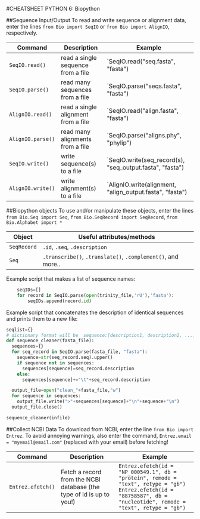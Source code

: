 #CHEATSHEET PYTHON 6: Biopython


##Sequence Input/Output
To read and write sequence or alignment data, enter the lines `from Bio import SeqIO` or `from Bio import AlignIO`, respectively.

Command  |  Description | Example
----------|-------------|----------
`SeqIO.read()` | read a single sequence from a file | `SeqIO.read("seq.fasta", "fasta")
`SeqIO.parse()` | read many sequences from a file | `SeqIO.parse("seqs.fasta", "fasta")
`AlignIO.read()` | read a single alignment from a file | `SeqIO.read("align.fasta", "fasta")
`AlignIO.parse()` | read many alignments from a file | `SeqIO.parse("aligns.phy", "phylip")
`SeqIO.write()` | write sequence(s) to a file | `SeqIO.write(seq_record(s), "seq_output.fasta", "fasta")
`AlignIO.write()` | write alignment(s) to a file | `AlignIO.write(alignment, "align_output.fasta", "fasta")

##Biopython objects
To use and/or manipulate these objects, enter the lines `from Bio.Seq import Seq`, `from Bio.SeqRecord import SeqRecord`, `from Bio.Alphabet import *`

Object  |  Useful attributes/methods
--------|------------------
`SeqRecord` | `.id`, `.seq`, `.description`
`Seq` | `.transcribe()`, `.translate()`, `.complement()`, and more..

Example script that makes a list of sequence names:
```python
	seqIDs=[]
	for record in SeqIO.parse(open(trinity_file,'rU'),'fasta'):
		seqIDs.append(record.id)
```

Example script that concatenates the description of identical sequences and prints them to a new file:
```python
seqlist={}
# dictionary format will be  sequence:[description1, description2, ...]
def sequence_cleaner(fasta_file):
  sequences={}
  for seq_record in SeqIO.parse(fasta_file, "fasta"):
    sequence=str(seq_record.seq).upper()
    if sequence not in sequences:
      sequences[sequence]=seq_record.description 
    else:
      sequences[sequence]+="\t"+seq_record.description

  output_file=open("clean_"+fasta_file,"w")
  for sequence in sequences:
    output_file.write(">"+sequences[sequence]+"\n"+sequence+"\n")
  output_file.close()

sequence_cleaner(infile)
```

##Collect NCBI Data
To download from NCBI, enter the line `from Bio import Entrez`. To avoid annoying warnings, also enter the command, `Entrez.email = "myemail@email.com"` (replaced with your email) before fetching!

Command | Description | Example
--------|-------------|---------
`Entrez.efetch()` | Fetch a record from the NCBI database (the type of id is up to you!) | `Entrez.efetch(id = "NP_000549.1", db = "protein", remode = "text", retype = "gb")` <br> `Entrez.efetch(id = "88758587", db = "nucleotide", remode = "text", retype = "gb")`

